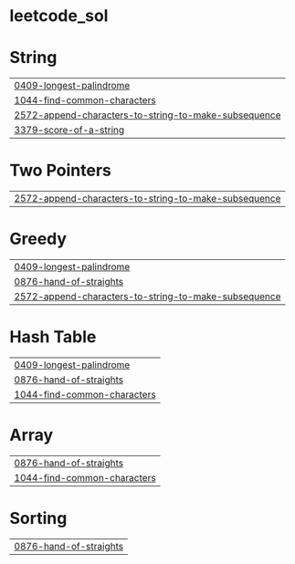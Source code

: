# leetcode_sol


# String
|  |
| ------- |
| [0409-longest-palindrome](https://github.com/gautamkshah/leetcode_sol/tree/master/0409-longest-palindrome) |
| [1044-find-common-characters](https://github.com/gautamkshah/leetcode_sol/tree/master/1044-find-common-characters) |
| [2572-append-characters-to-string-to-make-subsequence](https://github.com/gautamkshah/leetcode_sol/tree/master/2572-append-characters-to-string-to-make-subsequence) |
| [3379-score-of-a-string](https://github.com/gautamkshah/leetcode_sol/tree/master/3379-score-of-a-string) |
# Two Pointers
|  |
| ------- |
| [2572-append-characters-to-string-to-make-subsequence](https://github.com/gautamkshah/leetcode_sol/tree/master/2572-append-characters-to-string-to-make-subsequence) |
# Greedy
|  |
| ------- |
| [0409-longest-palindrome](https://github.com/gautamkshah/leetcode_sol/tree/master/0409-longest-palindrome) |
| [0876-hand-of-straights](https://github.com/gautamkshah/leetcode_sol/tree/master/0876-hand-of-straights) |
| [2572-append-characters-to-string-to-make-subsequence](https://github.com/gautamkshah/leetcode_sol/tree/master/2572-append-characters-to-string-to-make-subsequence) |
# Hash Table
|  |
| ------- |
| [0409-longest-palindrome](https://github.com/gautamkshah/leetcode_sol/tree/master/0409-longest-palindrome) |
| [0876-hand-of-straights](https://github.com/gautamkshah/leetcode_sol/tree/master/0876-hand-of-straights) |
| [1044-find-common-characters](https://github.com/gautamkshah/leetcode_sol/tree/master/1044-find-common-characters) |
# Array
|  |
| ------- |
| [0876-hand-of-straights](https://github.com/gautamkshah/leetcode_sol/tree/master/0876-hand-of-straights) |
| [1044-find-common-characters](https://github.com/gautamkshah/leetcode_sol/tree/master/1044-find-common-characters) |
# Sorting
|  |
| ------- |
| [0876-hand-of-straights](https://github.com/gautamkshah/leetcode_sol/tree/master/0876-hand-of-straights) |